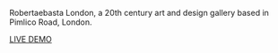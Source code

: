 Robertaebasta London, a 20th century art and design gallery based in Pimlico Road, London.

<a href="https://www.robertaebasta.co.uk/"> LIVE DEMO </a>
